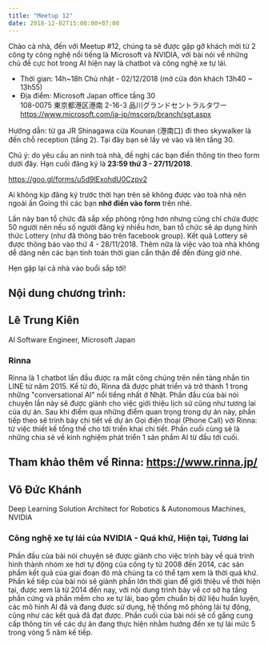 ```yaml
---
title: "Meetup 12"
date: 2018-12-02T15:00:00+07:00
---
```


Chào cả nhà, đến với Meetup #12, chúng ta sẽ được gặp gỡ khách mời từ 2 công ty công nghệ nổi tiếng là Microsoft và NVIDIA, với bài nói về những chủ đề cực hot trong AI hiện nay là chatbot và công nghệ xe tự lái.

* Thời gian: 14h~18h Chủ nhật - 02/12/2018 (mở cửa đón khách 13h40 ~ 13h55)
* Địa điểm: Microsoft Japan office tầng 30 <br>
108-0075 東京都港区港南 2-16-3 品川グランドセントラルタワー <br>
https://www.microsoft.com/ja-jp/mscorp/branch/sgt.aspx

Hướng dẫn: từ ga JR Shinagawa cửa Kounan (港南口) đi theo skywalker là đến chỗ reception (tầng 2). Tại đây bạn sẽ lấy vé vào và lên tầng 30.

Chú ý: do yêu cầu an ninh toà nhà, đề nghị các bạn điền thông tin theo form dưới đây. Hạn cuối đăng ký là **23:59 thứ 3 - 27/11/2018**.

https://goo.gl/forms/u5d9lExohdU0Czpv2

Ai không kịp đăng ký trước thời hạn trên sẽ không được vào toà nhà nên ngoài ấn Going thì các bạn **nhớ điền vào form** trên nhé.

Lần này ban tổ chức đã sắp xếp phòng rộng hơn nhưng cũng chỉ chứa được 50 người nên nếu số người đăng ký nhiều hơn, ban tổ chức sẽ áp dụng hình thức Lottery (như đã thông báo trên facebook group). Kết quả Lottery sẽ được thông báo vào thứ 4 - 28/11/2018.
Thêm nữa là việc vào toà nhà không dễ dàng nên các bạn tính toán thời gian cẩn thận để đến đúng giờ nhé.

Hẹn gặp lại cả nhà vào buổi sắp tới!

Nội dung chương trình:
---

## Lê Trung Kiên
AI Software Engineer, Microsoft Japan

### Rinna
Rinna là 1 chatbot lần đầu được ra mắt công chúng trên nền tảng nhắn tin LINE từ năm 2015. Kể từ đó, Rinna đã được phát triển và trở thành 1 trong những "conversational AI" nổi tiếng nhất ở Nhật.
Phần đầu của bài nói chuyện lần này sẽ được giành cho việc giới thiệu lịch sử cũng như tương lai của dự án.
Sau khi điểm qua những điểm quan trọng trong dự án này, phần tiếp theo sẽ trình bày chi tiết về dự án Gọi điện thoại (Phone Call) với Rinna: từ việc thiết kế tổng thế cho tới triển khai chi tiết.
Phần cuối cùng sẽ là những chia sẻ về kinh nghiệm phát triển 1 sản phẩm AI từ đầu tới cuối.

Tham khảo thêm về Rinna: https://www.rinna.jp/
---

## Võ Đức Khánh
Deep Learning Solution Architect for Robotics & Autonomous Machines, NVIDIA

### Công nghệ xe tự lái của NVIDIA - Quá khứ, Hiện tại, Tương lai
Phần đầu của bài nói chuyện sẽ được giành cho việc trình bày về quá trình hình thành nhóm xe hơi tự động của công ty từ 2008 đến 2014, các sản phẩm kết quả của giai đoạn đó mà chúng ta có thể tạm xem là thời quá khứ.
Phần kế tiếp của bài nói sẽ giành phần lớn thời gian để giới thiệu về thời hiện tại, được xem là từ 2014 đến nay, với nội dung trình bày về cơ sở hạ tầng phần cứng và phần mềm cho xe tự lái, bao gồm chuẩn bị dữ liệu huấn luyện, các mô hình AI đã và đang được sử dụng, hệ thống mô phỏng lái tự động, cũng như các kết quả đã đạt được.
Phần cuối của bài nói sẽ cố gắng cung cấp thông tin về các dự án đang thực hiện nhằm hướng đến xe tự lái mức 5 trong vòng 5 năm kế tiếp.